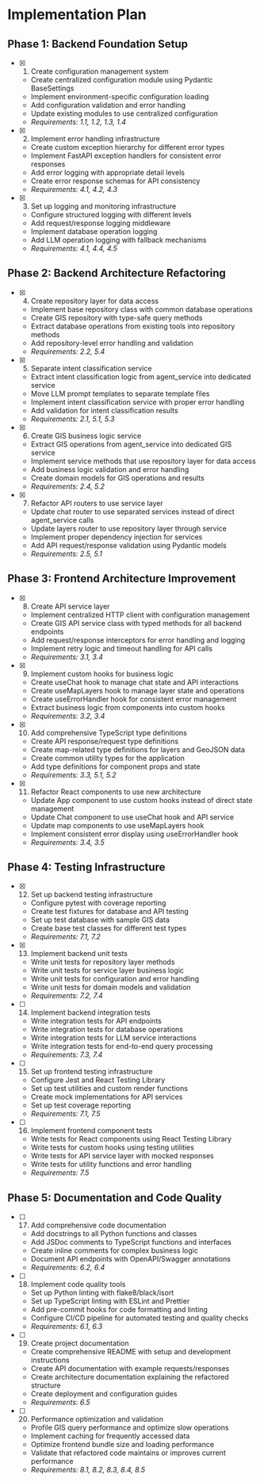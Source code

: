 # Implementation Plan

## Phase 1: Backend Foundation Setup

- [x] 1. Create configuration management system





  - Create centralized configuration module using Pydantic BaseSettings
  - Implement environment-specific configuration loading
  - Add configuration validation and error handling
  - Update existing modules to use centralized configuration
  - _Requirements: 1.1, 1.2, 1.3, 1.4_




- [x] 2. Implement error handling infrastructure

  - Create custom exception hierarchy for different error types
  - Implement FastAPI exception handlers for consistent error responses
  - Add error logging with appropriate detail levels
  - Create error response schemas for API consistency
  - _Requirements: 4.1, 4.2, 4.3_

- [x] 3. Set up logging and monitoring infrastructure



  - Configure structured logging with different levels
  - Add request/response logging middleware
  - Implement database operation logging
  - Add LLM operation logging with fallback mechanisms
  - _Requirements: 4.1, 4.4, 4.5_

## Phase 2: Backend Architecture Refactoring


- [x] 4. Create repository layer for data access


  - Implement base repository class with common database operations
  - Create GIS repository with type-safe query methods
  - Extract database operations from existing tools into repository methods
  - Add repository-level error handling and validation
  - _Requirements: 2.2, 5.4_

- [x] 5. Separate intent classification service



  - Extract intent classification logic from agent_service into dedicated service
  - Move LLM prompt templates to separate template files
  - Implement intent classification service with proper error handling
  - Add validation for intent classification results
  - _Requirements: 2.1, 5.1, 5.3_

- [x] 6. Create GIS business logic service



  - Extract GIS operations from agent_service into dedicated GIS service
  - Implement service methods that use repository layer for data access
  - Add business logic validation and error handling
  - Create domain models for GIS operations and results
  - _Requirements: 2.4, 5.2_

- [x] 7. Refactor API routers to use service layer



  - Update chat router to use separated services instead of direct agent_service calls
  - Update layers router to use repository layer through service
  - Implement proper dependency injection for services
  - Add API request/response validation using Pydantic models
  - _Requirements: 2.5, 5.1_

## Phase 3: Frontend Architecture Improvement


- [x] 8. Create API service layer


  - Implement centralized HTTP client with configuration management
  - Create GIS API service class with typed methods for all backend endpoints
  - Add request/response interceptors for error handling and logging
  - Implement retry logic and timeout handling for API calls
  - _Requirements: 3.1, 3.4_

- [x] 9. Implement custom hooks for business logic






  - Create useChat hook to manage chat state and API interactions
  - Create useMapLayers hook to manage layer state and operations
  - Create useErrorHandler hook for consistent error management
  - Extract business logic from components into custom hooks
  - _Requirements: 3.2, 3.4_


- [x] 10. Add comprehensive TypeScript type definitions


  - Create API response/request type definitions
  - Create map-related type definitions for layers and GeoJSON data
  - Create common utility types for the application
  - Add type definitions for component props and state
  - _Requirements: 3.3, 5.1, 5.2_


- [x] 11. Refactor React components to use new architecture


  - Update App component to use custom hooks instead of direct state management
  - Update Chat component to use useChat hook and API service
  - Update map components to use useMapLayers hook
  - Implement consistent error display using useErrorHandler hook
  - _Requirements: 3.4, 3.5_

## Phase 4: Testing Infrastructure

- [x] 12. Set up backend testing infrastructure



  - Configure pytest with coverage reporting
  - Create test fixtures for database and API testing
  - Set up test database with sample GIS data
  - Create base test classes for different test types
  - _Requirements: 7.1, 7.2_

- [x] 13. Implement backend unit tests



  - Write unit tests for repository layer methods
  - Write unit tests for service layer business logic
  - Write unit tests for configuration and error handling
  - Write unit tests for domain models and validation
  - _Requirements: 7.2, 7.4_

- [ ] 14. Implement backend integration tests
  - Write integration tests for API endpoints
  - Write integration tests for database operations
  - Write integration tests for LLM service interactions
  - Write integration tests for end-to-end query processing
  - _Requirements: 7.3, 7.4_

- [ ] 15. Set up frontend testing infrastructure
  - Configure Jest and React Testing Library
  - Set up test utilities and custom render functions
  - Create mock implementations for API services
  - Set up test coverage reporting
  - _Requirements: 7.1, 7.5_

- [ ] 16. Implement frontend component tests
  - Write tests for React components using React Testing Library
  - Write tests for custom hooks using testing utilities
  - Write tests for API service layer with mocked responses
  - Write tests for utility functions and error handling
  - _Requirements: 7.5_

## Phase 5: Documentation and Code Quality

- [ ] 17. Add comprehensive code documentation
  - Add docstrings to all Python functions and classes
  - Add JSDoc comments to TypeScript functions and interfaces
  - Create inline comments for complex business logic
  - Document API endpoints with OpenAPI/Swagger annotations
  - _Requirements: 6.2, 6.4_

- [ ] 18. Implement code quality tools
  - Set up Python linting with flake8/black/isort
  - Set up TypeScript linting with ESLint and Prettier
  - Add pre-commit hooks for code formatting and linting
  - Configure CI/CD pipeline for automated testing and quality checks
  - _Requirements: 6.1, 6.3_

- [ ] 19. Create project documentation
  - Create comprehensive README with setup and development instructions
  - Create API documentation with example requests/responses
  - Create architecture documentation explaining the refactored structure
  - Create deployment and configuration guides
  - _Requirements: 6.5_

- [ ] 20. Performance optimization and validation
  - Profile GIS query performance and optimize slow operations
  - Implement caching for frequently accessed data
  - Optimize frontend bundle size and loading performance
  - Validate that refactored code maintains or improves current performance
  - _Requirements: 8.1, 8.2, 8.3, 8.4, 8.5_